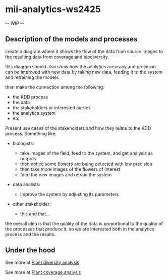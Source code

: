 # mii-analytics-ws2425

-- WIP --

## Description of the models and processes
create a diagram where it shows the flow of the data from source images to the resulting data from coverage and biodiversity.

this diagram should also show how the analytics accuracy and precision can be improved with new data by taking new data, 
feeding it to the system and retraining the models. 

then make the connection among the following:
- the KDD process
- the data
- the stakeholders or interested parties
- the analytics system
- etc

Present use cases of the stakeholders and how they relate to the KDD process. Something like:

- biologists:
    - take images of the field, feed to the system, and get analysis as outputs
    - then notice some flowers are being detected with low precision
    - then take more images of the flowers of interest
    - feed the new images and retrain the system

- data analists:
    - improve the system by adjusting its parameters

- other stakeholder:
    - this and that...

the overall idea is that the quality of the data is proportional to the quality of the processes that produce it, so we are interested both in the analytics process and the results.

## Under the hood

See more at [Plant diversity analysis](./plant_diversity//README.md)

See more at [Plant coverage analysis](./plant_coverage/README.md)